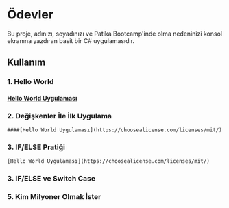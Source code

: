 # Ödevler
Bu proje, adınızı, soyadınızı ve Patika Bootcamp'inde olma nedeninizi konsol ekranına yazdıran basit bir C# uygulamasıdır.
## Kullanım
### 1. Hello World
   #### [Hello World Uygulaması](https://choosealicense.com/licenses/mit/)
### 2. Değişkenler İle İlk Uygulama
    ####[Hello World Uygulaması](https://choosealicense.com/licenses/mit/)
### 3. IF/ELSE Pratiği
    [Hello World Uygulaması](https://choosealicense.com/licenses/mit/)
### 3. IF/ELSE ve Switch Case
### 5. Kim Milyoner Olmak İster
